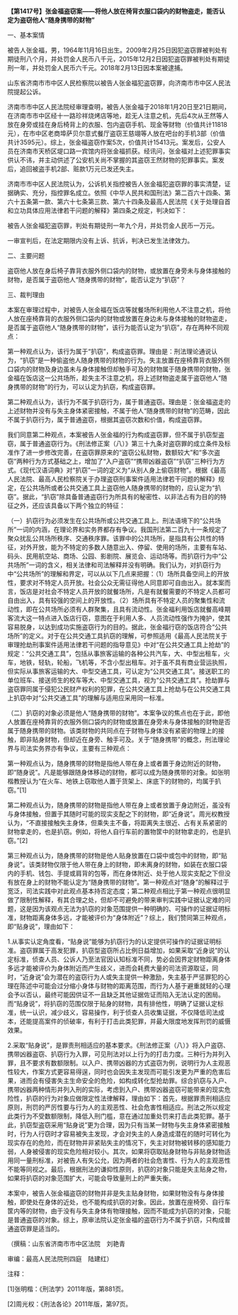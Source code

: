 **【第1417号】张金福盗窃案——将他人放在椅背衣服口袋内的财物盗走，能否认定为盗窃他人“随身携带的财物”**

一、基本案情

被告人张金福，男，1964年11月16日出生。2009年2月25日因犯盗窃罪被判处有期徒刑八个月，并处罚金人民币八千元，2015年12月2日因犯盗窃罪被判处有期徒刑一年，并处罚金人民币六千元。2018年2月13日因本案被逮捕。

山东省济南市市中区人民检察院以被告人张金福犯盗窃罪，向济南市市中区人民法院提起公诉。

济南市市中区人民法院经审理查明，被告人张金福于2018年1月20日至21日期间，在济南市市中区经十一路珍祥烧烤店等地，趁无人注意之机，先后4次从王然等人放在身旁或挂在身后椅背上的衣服、包内盗窃手机、现金等财物（价值共计11818元），在市中区老商埠萨贝尔意式餐厅盗窃王慈翊等人放在吧台的手机3部（价值共计3595元）。综上，张金福盗窃作案5次，价值共计15413元。案发后，公安人员在济南市天桥区堤口路一宾馆内将张金福抓获。经讯问，张金福对上述犯罪事实供认不讳，并主动供述了公安机关尚不掌握的其盗窃王然财物的犯罪事实。案发后，追回被盗手机2部、赃款1万元已发还失主。

济南市市中区人民法院认为，公诉机关指控被告人张金福犯盗窃罪的事实清楚，证据确实、充分，指控罪名成立。依照《中华人民共和国刑法》第二百六十四条、第六十五条第一款、第六十七条第三款、第六十四条及最高人民法院《关于处理自首和立功具体应用法律若干问题的解释》第四条之规定，判决如下：

被告人张金福犯盗窃罪，判处有期徒刑一年九个月，并处罚金人民币一万元。

一审宣判后，在法定期限内没有上诉、抗诉，判决已发生法律效力。

二、主要问题

盗窃他人放在身后椅子靠背衣服外侧口袋内的财物，或放置在身旁未与身体接触的财物，是否属于盗窃他人“随身携带的财物”，能否认定为“扒窃”？

三、裁判理由

本案在审理过程中，对被告人张金福在饭店等就餐场所利用他人不注意之机，将他人放在座椅靠背的衣服外侧口袋内的财物或放置在身边未与身体接触的财物盗走，是否属于盗窃他人“随身携带的财物”，该行为能否认定为“扒窃”，存在两种不同观点：

第一种观点认为，该行为属于“扒窃”，构成盗窃罪。理由是：刑法理论通说认为，“扒窃”是一种偷盗他人随身携带的财物的行为。失主放置在座椅靠背衣服外侧口袋内的财物及身边虽未与身体接触但却触手可及的财物属于随身携带的财物，张金福在饭店这一公共场所，趁失主不注意之机，将上述财物盗走属于盗窃他人“随身携带的财物”的行为，可以认定为扒窃，构成盗窃罪。

第二种观点认为，该行为不属于扒窃行为，属于普通盗窃。理由是：张金福盗走的上述财物并没有与失主身体紧密接触，不属于他人“随身携带的财物”的范畴，因此不属于扒窃行为，属于普通盗窃，根据其盗窃次数和价值，构成盗窃罪。

我们同意第二种观点，本案被告人张金福的行为构成盗窃罪，但不属于扒窃型盗窃，属于普通盗窃行为。《刑法修正案（八）》第三十九条对盗窃罪的成立条件及标准作了进一步修改完善，在盗窃罪原来的“盗窃公私财物，数额较大”和“多次盗窃”两种行为方式基础之上，增加了“入户盗窃”“携带凶器盗窃”“扒窃”三种行为方式。《现代汉语词典》对“扒窃”一词的定义为“从别人身上偷窃财物”。根据《最高人民法院、最高人民检察院关于办理盗窃刑事案件适用法律若干问题的解释》规定，在公共场所或者公共交通工具上盗窃他人随身携带的财物的，应认定为“扒窃”。据此，“扒窃”除具备普通盗窃行为所具有的秘密性、以非法占有为目的的特征之外，还应该具备以下两个独立的特征：

（一）扒窃行为必须发生在公共场所或公共交通工具上。刑法语境下的“公共场所”一词的内涵，在理论界和实务界都存有争议。我国刑法第二百九十一条规定了聚众扰乱公共场所秩序、交通秩序罪。该罪中的公共场所，是指具有公共性的特征，对外开放，能为不特定的多数人随意出入、停留、使用的场所，主要有车站、码头、民用航空站、商场、公园、影剧院、展览会、运动场等。而扒窃行为中“公共场所”一词的含义，相关法律和司法解释并没有明确。我们认为，对扒窃行为中“公共场所”的理解和界定，可以从以下几点来把握：（1）场所具备空间上的开放性，要求对不特定人员开放。社会公众无需征得他人同意即可自由出入。就本案而言，饭店是对社会不特定人员开放的就餐场所，凡是有就餐需要的不特定人员都可自由出入，具有较强的空间上的开放性。（2）场所具有不特定人员的聚集性和流动性，即在公共场所必须有人群聚集，且具有流动性。张金福利用饭店就餐高峰期客流大这一特点进入饭店行窃，意图在于利用人多、人员流动性强作为掩护，使其容易脱身，以达到成功实施盗窃行为的目的。据此，张金福行窃的饭店符合“公共场所”的定义。对于在公共交通工具扒窃的理解，可参照适用《最高人民法院关于审理抢劫刑事案件适用法律若干问题的指导意见》中对“在公共交通工具上抢劫”的规定：“公共交通工具”，包括从事旅客运输的各种公共汽车，大、中型出租车，火车，地铁，轻轨，轮船，飞机等，不含小型出租车。对于虽不具有商业营运执照，但实际从事旅客运输的大、中型交通工具，可认定为“公共交通工具”。接送职工的单位班车、接送师生的校车等大、中型交通工具，视为“公共交通工具”。抢劫罪与盗窃罪同属于侵犯公民财产权利的犯罪，在公共交通工具上抢劫与在公共交通工具上扒窃中对“公共交通工具”的理解与适用应采用同一标准。

（二）扒窃的对象必须是他人“随身携带的财物”。本案争议的焦点也在于此，即他人放置在座椅靠背的衣服外侧口袋内的财物或放置在身旁未与身体接触的财物是否属于随身携带的财物。该类财物的共同点在于财物与身体没有紧密的物理上的接触，即非贴身财物，但却近在身旁、触手可及。关于“随身携带”的概念，刑法理论界与司法实务界亦有争议，主要有三种观点：

第一种观点认为，随身携带的财物是指他人带在身上或者置于身边附近的财物，即“随身说”。凡是能够跟随身体移动的财物，都可以成为随身携带的对象。如张明楷教授认为“在火车、地铁上窃取他人置于货架上、床底下的财物的，均属于扒窃。”\[1\]

第二种观点认为，随身携带的财物是指他人带在身上或者放置于身边附近，虽没有与身体接触，但置于其随时可能的现实支配之下的财物，即“近身说”。周光权教授认为，“不直接接触失主身体，但乘失主不备，将距离失主很近、占有关系紧密的财物拿走的，也是扒窃。例如，将他人自行车前的置物筐中的财物拿走的，也是扒窃。”\[2\]

第三种观点认为，随身携带的财物是他人贴身放置在口袋中或包中的财物，即“贴身说”。该类财物仅限于他人带在身上的财物，即未离身的财物，如装在衣服口袋内的手机、钱包、手提或肩背的包等，而在身体附近、处于他人现实支配之下但没有放在身上的财物不能认定为“随身携带的财物”。第一种观点对“随身”的解释过于宽泛，司法实践中对此观点基本持否定态度；第二种观点相比于第一种观点很明显做了限制性解释，有其合理之处，但却不可避免的带来审判实践中证据认定难的问题，这是因为该观点无法为扒窃的对象范围提供一种明确的、可操作的证据证明标准，财物距离身体多远，才能被评价为“身体附近”？综上，我们赞同第三种观点，即“贴身说”，理由如下：

1.从事实认定角度看，“贴身说”能够为扒窃行为的认定提供可操作的证据证明标准。盗窃罪属于高发犯罪，扒窃型盗窃所占比例日益增加，如果采取“近身说”的认定标准，侦查人员、公诉人乃至法官因认知标准不同，势必会因界定财物距离身体多远才能被评价为身体附近而产生歧义，进而会耗费大量的司法资源取证，同时，“近身说”会为潜在的盗窃行为人或失主提供一种激励，失主基于严惩罪犯的心理在陈述中可能会过分缩小身体与财物的距离范围，而行为人基于避重就轻的心理会予以否认，最终可能因供证不一且缺乏其他证据佐证而陷入无法认定的困局。而“贴身说”，将扒窃的范围仅限于贴身的财物，具有排他性，明确了证据认定标准，统一认识，减少歧义，容易操作，利于侦查人员收集证据，不仅降低司法成本，还能提高案件的侦破率，有利于打击此类犯罪，并最大限度地发挥刑罚的威慑效果。

2.采取“贴身说”，是罪责刑相适应的基本要求。《刑法修正案（八）》将入户盗窃、携带凶器盗窃、扒窃行为入罪，可见刑法对以上行为的打击力度。三种行为并列入罪，且不要求有数额限制。以入户、携带凶器的方式盗窃为例，说明行为人主观恶性较大，作案方式更容易得逞，同时也会因失主发现而可能引发更为严重的危害后果，进而会有侵害失主生命安全的危险，如构成转化型抢劫罪。综合扒窃与入户、携带凶器两种情形并列入刑的实际，考虑到入户、携带凶器盗窃可能带来的现实危险性，扒窃的行为对象应做限定性法律解释，理由如下：首先，根据罪责刑相适应原则，刑罚的严厉性要与行为人的主观恶性、社会危害性相适应。刑法之所以规定此类行为不受数额限制，降低入刑门槛，意在通过加重处罚来打击此类犯罪。基于此，扒窃型盗窃采用“贴身说”更为合理，因为只有当某一财物与失主身体紧密接触时，行为人行窃时才容易被失主发现，才会对失主的人身造成潜在的随时可转化为现实存在的危险，而在财物并非紧贴失主的情况下，失主对财物被转移的感知能力弱，人身被侵害的现实危险相对较小。其次，如果将窃取贴身财物与非贴身财物适用同一量刑标准，对被告人有失公允，因为两者的社会危害性、行为人的主观恶性不能等同视之。最后，根据刑法的谦抑性原则，扒窃的对象只能是失主贴身之物，如果将扒窃的对象范围扩大，可能会导致量刑上的严重失衡。

本案中，被告人张金福盗窃的财物并非是失主贴身财物，如果财物没有与身体接触，即使处在身体的近处，也不能构成扒窃的对象。因此，放置在座椅旁、自行车筐内等的财物，由于没有与失主身体有物理接触，因而不能成为扒窃的对象，只能是普通盗窃的对象。综上，原审法院认定张金福的盗窃行为不属于扒窃，只构成普通盗窃罪是适当的。

（撰稿：山东省济南市市中区法院　刘艳青

审编：最高人民法院刑四庭　陆建红）

注释：

\[1\]张明楷：《刑法学》2011年版，第881页。

\[2\]周光权：《刑法各论》2011年版，第97页。